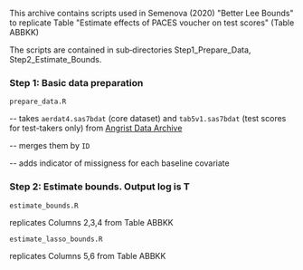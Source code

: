 This archive contains scripts used in Semenova (2020) "Better Lee Bounds" to replicate Table "Estimate effects of PACES voucher  on test scores" (Table ABBKK)

The scripts are contained in sub‐directories Step1_Prepare_Data, Step2_Estimate_Bounds.

### Step 1: Basic data preparation
```prepare_data.R```  

-- takes ```aerdat4.sas7bdat``` (core dataset) and ```tab5v1.sas7bdat``` (test scores for test-takers only) from 
[Angrist Data Archive](https://economics.mit.edu/faculty/angrist/data1/data/angetal02)

-- merges them by ```ID```

-- adds indicator of missigness for each baseline covariate

### Step 2: Estimate bounds. Output log is T

```estimate_bounds.R```  

replicates Columns 2,3,4 from Table ABBKK

```estimate_lasso_bounds.R``` 

replicates Columns 5,6 from Table ABBKK
